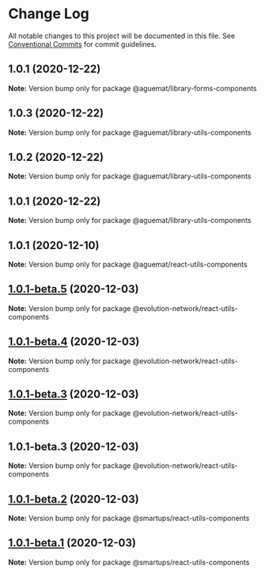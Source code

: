 # Change Log

All notable changes to this project will be documented in this file.
See [Conventional Commits](https://conventionalcommits.org) for commit guidelines.

## 1.0.1 (2020-12-22)

**Note:** Version bump only for package @aguemat/library-forms-components





## 1.0.3 (2020-12-22)

**Note:** Version bump only for package @aguemat/library-utils-components





## 1.0.2 (2020-12-22)

**Note:** Version bump only for package @aguemat/library-utils-components





## 1.0.1 (2020-12-22)

**Note:** Version bump only for package @aguemat/library-utils-components





## 1.0.1 (2020-12-10)

**Note:** Version bump only for package @aguemat/react-utils-components





## [1.0.1-beta.5](https://github.com/Evolution-Network/react-smartups-elements/compare/@evolution-network/react-utils-components@1.0.1-beta.4...@evolution-network/react-utils-components@1.0.1-beta.5) (2020-12-03)

**Note:** Version bump only for package @evolution-network/react-utils-components





## [1.0.1-beta.4](https://github.com/Evolution-Network/react-smartups-elements/compare/@evolution-network/react-utils-components@1.0.1-beta.3...@evolution-network/react-utils-components@1.0.1-beta.4) (2020-12-03)

**Note:** Version bump only for package @evolution-network/react-utils-components





## [1.0.1-beta.3](https://github.com/Evolution-Network/react-smartups-elements/compare/@evolution-network/react-utils-components@1.0.1-beta.3...@evolution-network/react-utils-components@1.0.1-beta.3) (2020-12-03)

**Note:** Version bump only for package @evolution-network/react-utils-components





## 1.0.1-beta.3 (2020-12-03)

**Note:** Version bump only for package @evolution-network/react-utils-components





## [1.0.1-beta.2](https://github.com/Evolution-Network/react-smartups-elements/compare/@smartups/react-utils-components@1.0.1-beta.1...@smartups/react-utils-components@1.0.1-beta.2) (2020-12-03)

**Note:** Version bump only for package @smartups/react-utils-components





## [1.0.1-beta.1](https://github.com/Evolution-Network/react-smartups-elements/compare/@smartups/react-utils-components@1.0.1-beta.0...@smartups/react-utils-components@1.0.1-beta.1) (2020-12-03)

**Note:** Version bump only for package @smartups/react-utils-components
